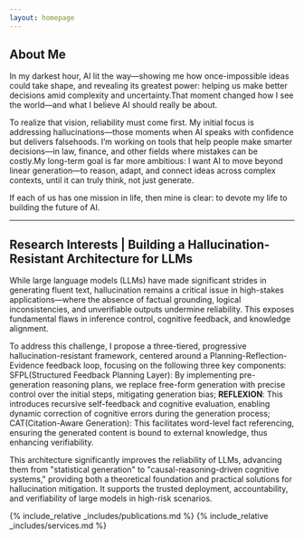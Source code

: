 ```yaml
---
layout: homepage
---
```

## About Me
In my darkest hour, AI lit the way—showing me how once-impossible ideas could take shape, and revealing its greatest power: helping us make better decisions amid complexity and uncertainty.That moment changed how I see the world—and what I believe AI should really be about.

To realize that vision, reliability must come first. My initial focus is addressing hallucinations—those moments when AI speaks with confidence but delivers falsehoods. I’m working on tools that help people make smarter decisions—in law, finance, and other fields where mistakes can be costly.My long-term goal is far more ambitious: I want AI to move beyond linear generation—to reason, adapt, and connect ideas across complex contexts, until it can truly think, not just generate.

If each of us has one mission in life, then mine is clear: to devote my life to building the future of AI.

---
## Research Interests | Building a Hallucination-Resistant Architecture for LLMs
While large language models (LLMs) have made significant strides in generating fluent text, hallucination remains a critical issue in high-stakes applications—where the absence of factual grounding, logical inconsistencies, and unverifiable outputs undermine reliability. This exposes fundamental flaws in inference control, cognitive feedback, and knowledge alignment.

To address this challenge, I propose a three-tiered, progressive hallucination-resistant framework, centered around a Planning-Reflection-Evidence feedback loop, focusing on the following three key components: SFPL(Structured Feedback Planning Layer): By implementing pre-generation reasoning plans, we replace free-form generation with precise control over the initial steps, mitigating generation bias; **REFLEXION**: This introduces recursive self-feedback and cognitive evaluation, enabling dynamic correction of cognitive errors during the generation process; CAT(Citation-Aware Generation): This facilitates word-level fact referencing, ensuring the generated content is bound to external knowledge, thus enhancing verifiability.

This architecture significantly improves the reliability of LLMs, advancing them from "statistical generation" to "causal-reasoning-driven cognitive systems," providing both a theoretical foundation and practical solutions for hallucination mitigation. It supports the trusted deployment, accountability, and verifiability of large models in high-risk scenarios.

{% include_relative _includes/publications.md %}
{% include_relative _includes/services.md %}
